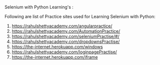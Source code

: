 Selenium with Python Learning's :

Following are list of Practice sites used for Learning Selenium with Python:
1) https://rahulshettyacademy.com/angularpractice/
2) https://rahulshettyacademy.com/AutomationPractice/
3) https://rahulshettyacademy.com/seleniumPractise/#/
4) https://rahulshettyacademy.com/dropdownsPractise/
5) https://the-internet.herokuapp.com/windows
6) https://rahulshettyacademy.com/loginpagePractise/
7) https://the-internet.herokuapp.com/iframe